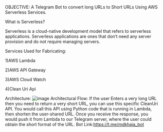 OBJECTIVE: A Telegram Bot to convert long URLs to Short URLs Using AWS Serverless Services.

What is Serverless?

Serverless is a cloud-native development model that refers to serverless applications. Serverless applications are ones that don’t need any server provision and do not require managing servers.

Services Used for Fabricating:

1)AWS Lambda

2)AWS API Gateway

3)AWS Cloud Watch

4)Clean Uri Api

Architecture:
![image](https://github.com/user-attachments/assets/f6c2239c-d8f5-4182-9a48-4d7ba66c3440)
Architectural Flow:
If the user Enters a very long URL then you need to return a very short URL, you can use this specific CleanUri API. You would call this API using Python code that is running in Lambda, then shorten the user-shared URL. Once you receive the response, you would push it from Lambda to our Telegram server, where the user could obtain the short format of the URL.
Bot Link:https://t.me/mdkhaja_bot
